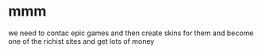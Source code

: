 # mmm
we need to contac epic games and then create skins for them and become one of the richist sites and get lots of money
